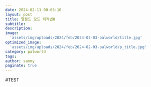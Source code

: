 ```yaml
---
date: 2024-02-11 00:03:10
layout: post
title: 팰월드 모드 제작법8
subtitle:  
description: 
image: 
  'assets/img/uploads/2024/feb/2024-02-03-palworld/title.jpg'
optimized_image:    
  'assets/img/uploads/2024/feb/2024-02-03-palworld/p_title.jpg'
category: palworld
tags:  
author: sammy
paginate: true
---
```

#TEST